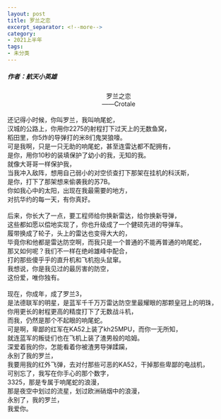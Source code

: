 ```yaml
---
layout: post
title: 罗兰之恋
excerpt_separator: <!--more-->
category: 
- 2021上半年
tags:
- 未分类
---
```


##### 作者：航天小英雄


<center>罗兰之恋<br>
——Crotale<br></center>
<br>
还记得小时候，你叫罗兰，我叫响尾蛇，<br>
汉城的公路上，你用你2275的射程打下过天上的无数鱼窝，<br>
稻田里，你5炸的导弹打的米8们鬼哭狼嚎。<br>
可是我啊，只是一只无助的响尾蛇，甚至连雷达都不配拥有，<br>
是你，用你10秒的装填保护了幼小的我，无知的我。<br>
就像大哥哥一样保护我，<br>
当我冲入敌阵，想用自己弱小的对空侦查打下那架在挂机的科沃斯，<br>
是你，打下了那架想来偷袭我的苏7B。<br>
你如我心中的太阳，出现在我最需要的地方，<br>
对抗华约的每一天，有你真好。<br>
<br>
后来，你长大了一点，要工程师给你换新雷达，给你换新导弹，<br>
这些都如愿以偿地实现了，你也升级成了一个健硕先进的导弹车。<br>
履带换成了轮子，头上的雷达也变得大大的，<br>
毕竟你和他都是雷达防空啊，而我只是一个普通的不能再普通的响尾蛇，<br>
那又如何呢？我们不一样在绝岭雄峰中配合，<br>
打的那些傻乎乎的直升机和飞机抱头鼠窜。<br>
我想说，你是我见过的最厉害的防空，<br>
这份爱，唯你独有。<br>
<br>
现在，你成年，成了罗兰3，<br>
是法德联军的明星，是蓝军千千万万雷达防空里最耀眼的那颗皇冠上的明珠，<br>
你用更长的射程更高的精度打下了无数战斗机，<br>
而我，仍然是那个不起眼的响尾蛇。<br>
可是啊，卑鄙的红军在KA52上装了kh25MPU，而你一无所知，<br>
就连蓝军的叛徒们也在飞机上装了渣男般的哈姆。<br>
深爱着我的你，怎能看着你被渣男导弹蹂躏，<br>
永别了我的罗兰，<br>
我要用我的红外飞弹，去对付那些可恶的KA52，干掉那些卑鄙的电战机，<br>
可别忘了，我写在你手心的那个数字，<br>
3325，那是专属于响尾蛇的浪漫，<br>
那是夜空中划过的流星，划过欧洲硝烟中的浪漫，<br>
永别了，我的罗兰，<br>
我爱你。